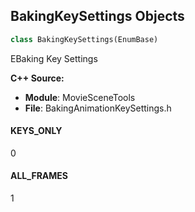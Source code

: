 ## BakingKeySettings Objects

```python
class BakingKeySettings(EnumBase)
```

EBaking Key Settings

**C++ Source:**

- **Module**: MovieSceneTools
- **File**: BakingAnimationKeySettings.h

<a id="unreal.BakingKeySettings.KEYS_ONLY"></a>

#### KEYS_ONLY

0

<a id="unreal.BakingKeySettings.ALL_FRAMES"></a>

#### ALL_FRAMES

1

<a id="unreal.FControlRigChannelEnum"></a>